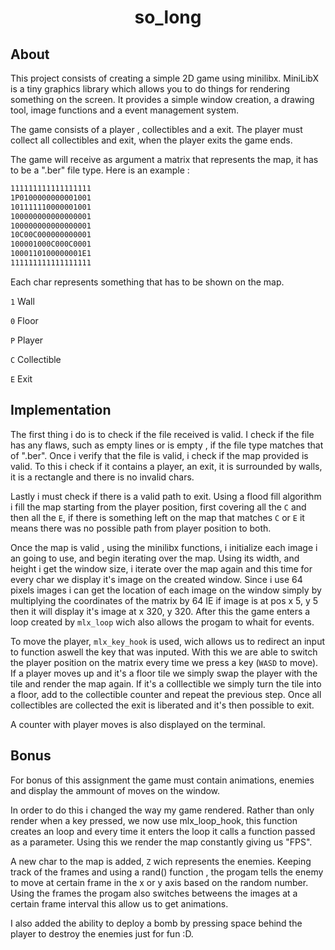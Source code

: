 <h1 align="center">
	so_long
</h1>

## About 

This project consists of creating a simple 2D game using minilibx. MiniLibX is a tiny graphics library which allows you to do things for rendering something on the screen.
It provides a simple window creation, a drawing tool, image functions and a event management system.

The game consists of a player , collectibles and a exit. The player must collect all collectibles and exit, when the player exits the game ends.

The game will receive as argument a matrix that represents the map, it has to be a ".ber" file type. Here is an example :

```txt
111111111111111111
1P0100000000001001
101111110000001001
100000000000000001
100000000000000001
10C00C000000000001
100001000C000C0001
1000110100000001E1
111111111111111111
```
Each char represents something that has to be shown on the map.

```1``` Wall

```0``` Floor

```P``` Player

```C``` Collectible

```E``` Exit

## Implementation

The first thing i do is to check if the file received is valid. I check if the file has any flaws, such as empty lines or is empty , if
the file type matches that of ".ber". Once i verify that the file is valid, i check if the map provided is valid. To this i check
if it contains a player, an exit, it is surrounded by walls, it is a rectangle and there is no invalid chars.

Lastly i must check if there is a valid path to exit. Using a flood fill algorithm i fill the map starting from the player 
position, first covering all the ```C``` and then all the ```E```, if
there is something left on the map that matches ```C``` or ```E``` it means there was no possible path from player position to both.

Once the map is valid , using the minilibx functions, i initialize each image i an going to use, and begin iterating over the map. 
Using its width, and height i get the window size, 
i iterate over the map again and this time for every char we display it's image on the created window. Since i use 64 pixels images i can
get the location of each image on the window simply by multiplying the coordinates of the matrix by 64 IE if image is at pos x 5, y 5 then it will display
it's image at x 320, y 320. After this the game enters a loop created by ```mlx_loop``` wich also allows the progam to whait for events.

To move the player, ```mlx_key_hook``` is used, wich allows us to redirect an input to function aswell the key that was inputed. With this we are able to
switch the player position on the matrix every time we press a key (```WASD``` to move). If a player moves up and it's a floor tile we simply swap the player
with the tile and render the map again. If it's a colllectible we simply turn the tile into a floor, add to the collectible counter and repeat the previous step.
Once all collectibles are collected the exit is liberated and it's then possible to exit.

A counter with player moves is also displayed on the terminal.

## Bonus

For bonus of this assignment the game must contain animations, enemies and display the ammount of moves on the window.

In order to do this i changed the way my game rendered. Rather than only render when a key pressed, we now use mlx_loop_hook, this function creates an 
loop and every time it enters the loop it calls a function passed as a parameter. Using this we render the map constantly giving us "FPS".

A new char to the map is added, ```Z``` wich represents the enemies. Keeping track of the frames and using a rand() function , the progam tells the enemy
to move at certain frame in the x or y axis based on the random number.
Using the frames the progam also switches betweens the images at a certain frame interval this allow us to get animations. 

I also added the ability to deploy a bomb by pressing space behind the player to destroy the enemies just for fun :D.


